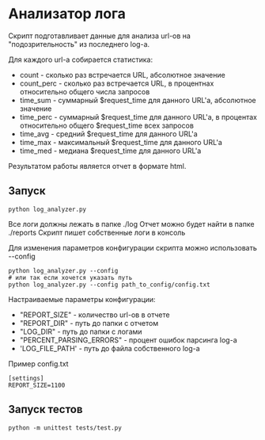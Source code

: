 # Анализатор лога

Скрипт подготавливает данные для анализа url-ов на "подозрительность" из последнего log-а.

Для каждого url-а собирается статистика:
* count - сколько раз встречается URL, абсолютное значение
* count_perc - сколько раз встречается URL, в процентнах относительно общего числа запросов
* time_sum - суммарный $request_time для данного URL'а, абсолютное значение
* time_perc - суммарный $request_time для данного URL'а, в процентах относительно общего $request_time всех запросов
* time_avg - средний $request_time для данного URL'а
* time_max - максимальный $request_time для данного URL'а
* time_med - медиана $request_time для данного URL'а

Результатом работы является отчет в формате html.

## Запуск
```
python log_analyzer.py
```
Все логи должны лежать в папке ./log
Отчет можно будет найти в папке ./reports
Скрипт пишет собственные логи в консоль

Для изменения параметров конфигурации скрипта можно использовать --config
```
python log_analyzer.py --config
# или так если хочется указать путь
python log_analyzer.py --config path_to_config/config.txt
```
Настраиваемые параметры конфигурации:
- "REPORT_SIZE" - количество url-ов в отчете
- "REPORT_DIR" - путь до папки с отчетом
- "LOG_DIR" - путь до папки с логами
- "PERCENT_PARSING_ERRORS" - процент ошибок парсинга log-а 
- 'LOG_FILE_PATH' - путь до файла собственного log-а

Пример config.txt
```
[settings]
REPORT_SIZE=1100
```

## Запуск тестов
```
python -m unittest tests/test.py
```